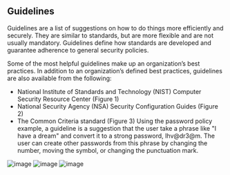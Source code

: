 ## Guidelines

Guidelines are a list of suggestions on how to do things more efficiently and securely. They are similar to standards, but are more flexible and are not usually mandatory. Guidelines define how standards are developed and guarantee adherence to general security policies.

Some of the most helpful guidelines make up an organization’s best practices. In addition to an organization’s defined best practices, guidelines are also available from the following:

+ National Institute of Standards and Technology (NIST) Computer Security Resource Center (Figure 1)
+ National Security Agency (NSA) Security Configuration Guides (Figure 2)
+ The Common Criteria standard (Figure 3)
Using the password policy example, a guideline is a suggestion that the user take a phrase like "I have a dream" and convert it to a strong password, Ihv@dr3@m. The user can create other passwords from this phrase by changing the number, moving the symbol, or changing the punctuation mark.

![image](https://github.com/adeleke123/I4GCybersecurity/assets/51156057/58c82a0d-f707-4e98-86fa-397974d5d81e)
![image](https://github.com/adeleke123/I4GCybersecurity/assets/51156057/3e8160e1-0e4a-43e0-8904-d854a573c0e4)
![image](https://github.com/adeleke123/I4GCybersecurity/assets/51156057/d2230763-5f65-4af1-a60f-8d8d77ac9360)

